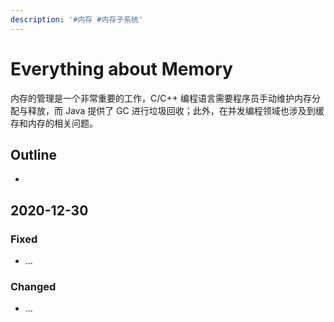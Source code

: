 ```yaml
---
description: '#内存 #内存子系统'
---
```


# Everything about Memory

内存的管理是一个非常重要的工作，C/C++ 编程语言需要程序员手动维护内存分配与释放，而 Java 提供了 GC 进行垃圾回收；此外，在并发编程领域也涉及到缓存和内存的相关问题。

## Outline

* 
## 2020-12-30

### Fixed

* ...

### Changed

* ...




